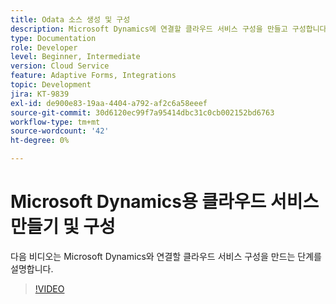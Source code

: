 ```yaml
---
title: Odata 소스 생성 및 구성
description: Microsoft Dynamics에 연결할 클라우드 서비스 구성을 만들고 구성합니다.
type: Documentation
role: Developer
level: Beginner, Intermediate
version: Cloud Service
feature: Adaptive Forms, Integrations
topic: Development
jira: KT-9839
exl-id: de900e83-19aa-4404-a792-af2c6a58eeef
source-git-commit: 30d6120ec99f7a95414dbc31c0cb002152bd6763
workflow-type: tm+mt
source-wordcount: '42'
ht-degree: 0%

---
```


# Microsoft Dynamics용 클라우드 서비스 만들기 및 구성


다음 비디오는 Microsoft Dynamics와 연결할 클라우드 서비스 구성을 만드는 단계를 설명합니다.

>[!VIDEO](https://video.tv.adobe.com/v/340758?quality=12&learn=on)
